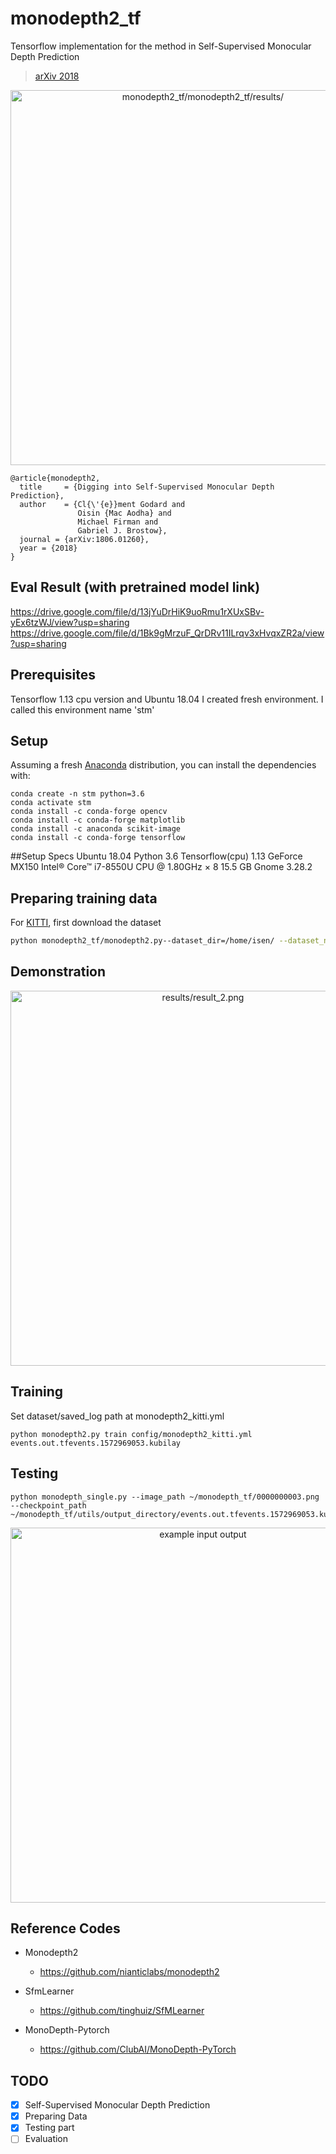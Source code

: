 
# monodepth2_tf

Tensorflow implementation for the method in Self-Supervised Monocular Depth Prediction

> [arXiv 2018](https://arxiv.org/abs/1806.01260)

<p align="center">
  <img src="monodepth2_tf/monodepth2_tf/results" alt="monodepth2_tf/monodepth2_tf/results/" width="600" />
</p>



```
@article{monodepth2,
  title     = {Digging into Self-Supervised Monocular Depth Prediction},
  author    = {Cl{\'{e}}ment Godard and
               Oisin {Mac Aodha} and
               Michael Firman and
               Gabriel J. Brostow},
  journal = {arXiv:1806.01260},
  year = {2018}
}
```

## Eval Result (with pretrained model link)
https://drive.google.com/file/d/13jYuDrHiK9uoRmu1rXUxSBv-yEx6tzWJ/view?usp=sharing
https://drive.google.com/file/d/1Bk9gMrzuF_QrDRv11ILrqv3xHvqxZR2a/view?usp=sharing



## Prerequisites
Tensorflow 1.13 cpu version and Ubuntu 18.04
I created fresh environment. I called this environment name 'stm'  
## Setup
Assuming a fresh [Anaconda](https://www.anaconda.com/download/) distribution, you can install the dependencies with:
```shell
conda create -n stm python=3.6
conda activate stm
conda install -c conda-forge opencv
conda install -c conda-forge matplotlib
conda install -c anaconda scikit-image
conda install -c conda-forge tensorflow 
```
##Setup Specs 
Ubuntu 18.04
Python 3.6
Tensorflow(cpu) 1.13
GeForce MX150
Intel® Core™ i7-8550U CPU @ 1.80GHz × 8 
15.5 GB
Gnome 3.28.2

## Preparing training data

For [KITTI](http://www.cvlibs.net/datasets/kitti/raw_data.php), first download the dataset
```bash
python monodepth2_tf/monodepth2.py--dataset_dir=/home/isen/ --dataset_name="kitti_raw_eigen" --save_root=/home/isen/kitti/formatted/data --seq_length=3 --img_width=416 --img_height=128 --num_threads=4
```

## Demonstration
<p align="center">
  <img src="results/prepare_train_data_result.png" alt="results/result_2.png" width="600" />
</p>


## Training

Set dataset/saved_log path at monodepth2_kitti.yml

```shell
python monodepth2.py train config/monodepth2_kitti.yml events.out.tfevents.1572969053.kubilay
```

## Testing
```
python monodepth_single.py --image_path ~/monodepth_tf/0000000003.png --checkpoint_path ~/monodepth_tf/utils/output_directory/events.out.tfevents.1572969053.kubilay
```

<p align="center">
  <img src="results/final_result_1.PNG" alt="example input output" width="600" />
</p>


## Reference Codes
- Monodepth2
  - https://github.com/nianticlabs/monodepth2

- SfmLearner
  - https://github.com/tinghuiz/SfMLearner
  
- MonoDepth-Pytorch
  - https://github.com/ClubAI/MonoDepth-PyTorch

## TODO
- [x] Self-Supervised Monocular Depth Prediction
- [x] Preparing Data
- [x] Testing part
- [ ] Evaluation 
